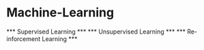 # Machine-Learning
*** Supervised Learning ***
*** Unsupervised Learning ***
*** Re-inforcement Learning *** 
